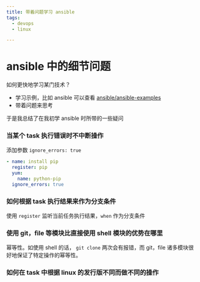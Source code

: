 ```yaml
---
title: 带着问题学习 ansible
tags:
  - devops
  - linux

---
```


# ansible 中的细节问题

如何更快地学习某门技术？

+ 学习示例，比如 ansible 可以查看 [ansible/ansible-examples](https://github.com/ansible/ansible-examples)
+ 带着问题来思考

于是我总结了在我初学 ansible 时所带的一些疑问

### 当某个 task 执行错误时不中断操作

添加参数 `ignore_errors: true`

```yaml
- name: install pip
  register: pip
  yum:
    name: python-pip
  ignore_errors: true
```

### 如何根据 task 执行结果来作为分支条件

使用 `register` 监听当前任务执行结果，`when` 作为分支条件

### 使用 git，file 等模块比直接使用 shell 模块的优势在哪里

幂等性。如使用 shell 的话， `git clone` 两次会有报错，而 git，file 诸多模块很好地保证了特定操作的幂等性。

### 如何在 task 中根据 linux 的发行版不同而做不同的操作
